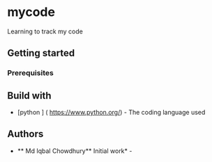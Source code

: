 # mycode
Learning to track my code

## Getting started

### Prerequisites

## Build with
* [python ] ( https://www.python.org/) - The coding language used

## Authors

* ** Md Iqbal Chowdhury** Initial work* -


